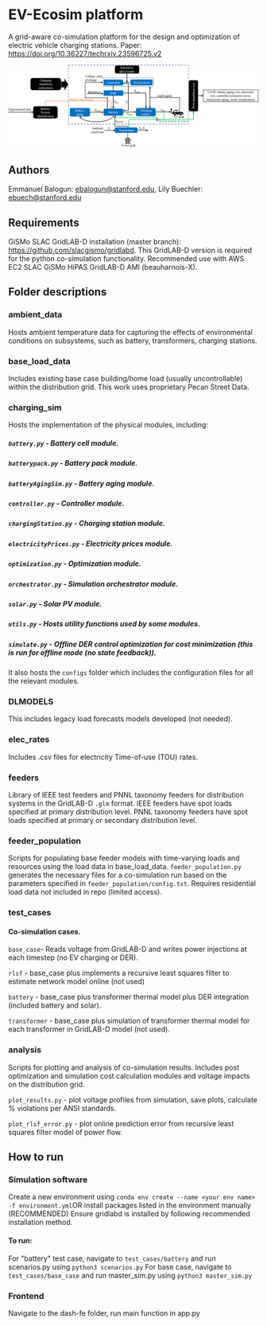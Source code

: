 # EV-Ecosim platform

A grid-aware co-simulation platform for the design and optimization of electric vehicle charging stations. 
Paper: https://doi.org/10.36227/techrxiv.23596725.v2

![sim_frame.png](doc_images%2Fsim_frame.png)

[//]: # (<img src="doc_images/sim_frame.png" alt="EV-Ecosim Framework Description" width="3000" height="400" title="EV-Ecosim Framework Description">)

## Authors
Emmanuel Balogun: ebalogun@stanford.edu, Lily Buechler: ebuech@stanford.edu


## Requirements

GiSMo SLAC GridLAB-D installation (master branch): https://github.com/slacgismo/gridlabd. This GridLAB-D version is required for the python co-simulation functionality. Recommended use with AWS EC2 SLAC GiSMo HiPAS GridLAB-D AMI (beauharnois-X).

## Folder descriptions

### ambient_data

Hosts ambient temperature data for capturing the effects of environmental conditions on subsystems, such as battery, 
transformers, charging stations.


### base_load_data

Includes existing base case building/home load (usually uncontrollable) within the distribution grid. This work uses 
proprietary Pecan Street Data.


### charging_sim

Hosts the implementation of the physical modules, including:
##### `battery.py` - Battery cell module. 
##### `batterypack.py` - Battery pack module.
##### `batteryAgingSim.py` - Battery aging module.
##### `controller.py` - Controller module.
##### `chargingStation.py` - Charging station module.
##### `electricityPrices.py` - Electricity prices module. 
##### `optimization.py` - Optimization module.
##### `orchestrator.py` - Simulation orchestrator module.
##### `solar.py` - Solar PV module.
##### `utils.py` - Hosts utility functions used by some modules.
##### `simulate.py` - Offline DER control optimization for cost minimization (this is run for offline mode (no state feedback)).

It also hosts the `configs` folder which includes the configuration files for all the relevant modules.


### DLMODELS

This includes legacy load forecasts models developed (not needed).


### elec_rates

Includes .csv files for electricity Time-of-use (TOU) rates.


### feeders

Library of IEEE test feeders and PNNL taxonomy feeders for distribution systems in the GridLAB-D `.glm` format.
IEEE feeders have spot loads specified at primary distribution level. PNNL taxonomy feeders have spot loads specified at
primary or secondary distribution level.


### feeder_population

Scripts for populating base feeder models with time-varying loads and resources using the load data in base_load_data. 
`feeder_population.py` generates the necessary files for a co-simulation run based on the parameters specified in 
`feeder_population/config.txt`. Requires residential load data not included in repo (limited access).


### test_cases

#### Co-simulation cases. 

 `base_case`- Reads voltage from GridLAB-D and writes power injections at each timestep (no EV charging or DER).

`rlsf` - base_case plus implements a recursive least squares filter to estimate network model online (not used)

`battery` - base_case plus transformer thermal model plus DER integration (included battery and solar).

`transformer` - base_case plus simulation of transformer thermal model for each transformer in GridLAB-D model (not used).



### analysis

Scripts for plotting and analysis of co-simulation results. Includes post optimization and simulation cost 
calculation modules and voltage impacts on the distribution grid.

`plot_results.py` - plot voltage profiles from simulation, save plots, calculate % violations per ANSI standards.

`plot_rlsf_error.py` - plot online prediction error from recursive least squares filter model of power flow.  


## How to run
### Simulation software
Create a new environment using `conda env create --name <your env name> -f environment.yml`OR 
install packages listed in the environment manually (RECOMMENDED)
Ensure gridlabd is installed by following recommended installation method.

#### To run:
For "battery" test case, navigate to `test_cases/battery` and run scenarios.py using `python3 scenarios.py`
For base case, navigate to `test_cases/base_case` and run master_sim.py using `python3 master_sim.py`

### Frontend
Navigate to the dash-fe folder, run main function in app.py

